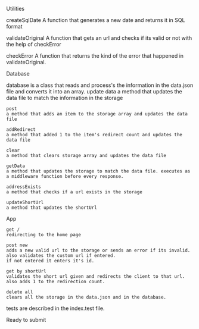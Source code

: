 Utilities

createSqlDate
A function that generates a new date and returns it in SQL format

validateOriginal
A function that gets an url and checks if its valid or not with the help of checkError

checkError
A function that returns the kind of the error that happened in validateOriginal.

Database

database is a class that reads and process's the information in the data.json file and converts it into an array.
    update data
    a method that updates the data file to match the information in the storage

    post
    a method that adds an item to the storage array and updates the data file

    addRedirect
    a method that added 1 to the item's redirect count and updates the data file

    clear
    a method that clears storage array and updates the data file
    
    getData
    a method that updates the storage to match the data file. executes as a middleware function before every response.

    addressExists
    a method that checks if a url exists in the storage

    updateShortUrl
    a method that updates the shortUrl

App

    get /
    redirecting to the home page

    post new
    adds a new valid url to the storage or sends an error if its invalid. also validates the custom url if entered.
    if not entered it enters it's id.

    get by shortUrl
    validates the short url given and redirects the client to that url. also adds 1 to the redirection count.

    delete all
    clears all the storage in the data.json and in the database.

tests are described in the index.test file.



Ready to submit


